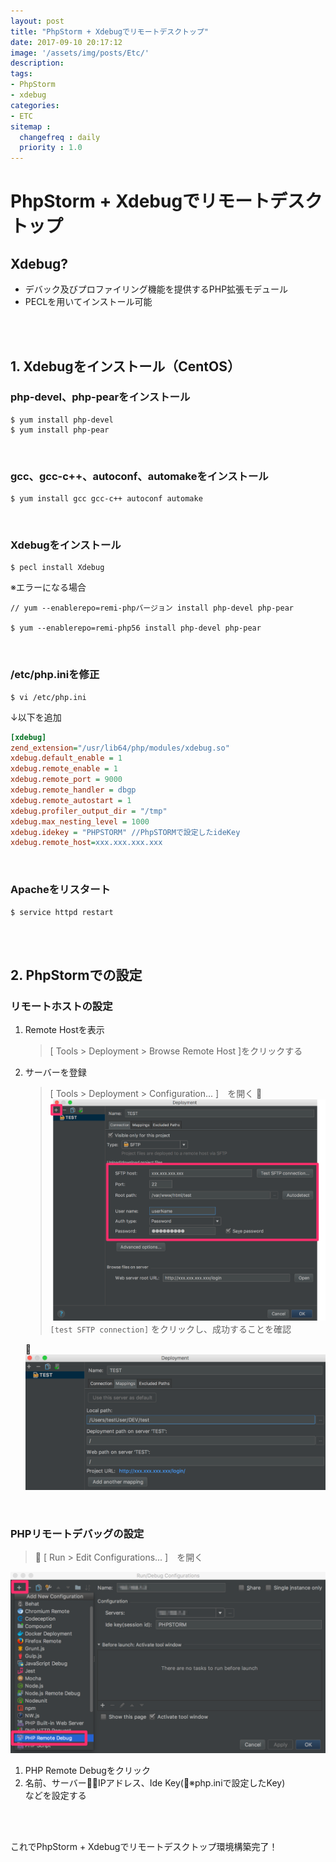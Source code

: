 ```yaml
---
layout: post
title: "PhpStorm + Xdebugでリモートデスクトップ"
date: 2017-09-10 20:17:12
image: '/assets/img/posts/Etc/'
description:
tags:
- PhpStorm
- xdebug
categories:
- ETC
sitemap :
  changefreq : daily
  priority : 1.0
---
```


# PhpStorm + Xdebugでリモートデスクトップ

## Xdebug?
* デバック及びプロファイリング機能を提供するPHP拡張モデュール
* PECLを用いてインストール可能

<br><br>

## 1. Xdebugをインストール（CentOS）

### php-devel、php-pearをインストール
    $ yum install php-devel
    $ yum install php-pear

<br>

### gcc、gcc-c++、autoconf、automakeをインストール
    $ yum install gcc gcc-c++ autoconf automake

<br>

### Xdebugをインストール
    $ pecl install Xdebug

※エラーになる場合

	// yum --enablerepo=remi-phpバージョン install php-devel php-pear
	
	$ yum --enablerepo=remi-php56 install php-devel php-pear
	
<br>

### /etc/php.iniを修正

    $ vi /etc/php.ini

↓以下を追加

```/etc/php.ini
[xdebug]
zend_extension="/usr/lib64/php/modules/xdebug.so"
xdebug.default_enable = 1
xdebug.remote_enable = 1
xdebug.remote_port = 9000
xdebug.remote_handler = dbgp
xdebug.remote_autostart = 1
xdebug.profiler_output_dir = "/tmp"
xdebug.max_nesting_level = 1000
xdebug.idekey = "PHPSTORM" //PhpSTORMで設定したideKey
xdebug.remote_host=xxx.xxx.xxx.xxx
```

<br>

### Apacheをリスタート

    $ service httpd restart


<br><br>

## 2. PhpStormでの設定

### リモートホストの設定

1. Remote Hostを表示
    > [ Tools > Deployment > Browse Remote Host ]をクリックする

2. サーバーを登録
    > [ Tools > Deployment > Configuration... ]　を開く
    ![](/assets/img/posts/Etc/Deployment1.png)
    `[test SFTP connection]` をクリックし、成功することを確認

    ![](/assets/img/posts/Etc/Deployment2.png)

<br>


### PHPリモートデバッグの設定

>  [ Run > Edit Configurations... ]　を開く

![](/assets/img/posts/Etc/Run_Debug_Configurations.png)

1. PHP Remote Debugをクリック  
2. 名前、サーバーIPアドレス、Ide Key(※php.iniで設定したKey)  
などを設定する

<br>
<br>

これでPhpStorm + Xdebugでリモートデスクトップ環境構築完了！
